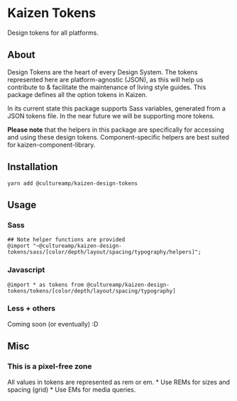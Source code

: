 # Kaizen Tokens
Design tokens for all platforms.

## About
Design Tokens are the heart of every Design System. The tokens represented here are platform-agnostic (JSON), as this will help us contribute to & facilitate the maintenance of living style guides. This package defines all the option tokens in Kaizen. 

In its current state this package supports Sass variables, generated from a JSON tokens file. In the near future we will be supporting more tokens. 

**Please note** that the helpers in this package are specifically for accessing and using these design tokens. Component-specific helpers are best suited for kaizen-component-library. 

## Installation
```
yarn add @cultureamp/kaizen-design-tokens
```

## Usage
### Sass
```
## Note helper functions are provided
@import "~@cultureamp/kaizen-design-tokens/sass/[color/depth/layout/spacing/typography/helpers]";
```

### Javascript 
```
@import * as tokens from @cultureamp/kaizen-design-tokens/tokens/[color/depth/layout/spacing/typography]
```

### Less + others
Coming soon (or eventually) :D 

## Misc

### This is a pixel-free zone
All values in tokens are represented as rem or em.
    * Use REMs for sizes and spacing (grid)
    * Use EMs for media queries.
